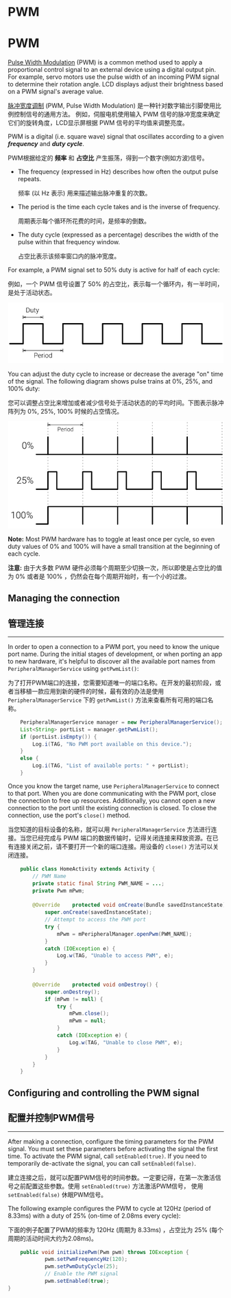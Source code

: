 # PWM

# PWM


[Pulse Width Modulation](https://en.wikipedia.org/wiki/Pulse-width_modulation) (PWM) is a common method used to apply a proportional control signal to an external device using a digital output pin. For example, servo motors use the pulse width of an incoming PWM signal to determine their rotation angle. LCD displays adjust their brightness based on a PWM signal's average value.

[脉冲宽度调制](https://en.wikipedia.org/wiki/Pulse-width_modulation) (PWM, Pulse Width Modulation) 是一种针对数字输出引脚使用比例控制信号的通用方法。 例如，伺服电机使用输入 PWM 信号的脉冲宽度来确定它们的旋转角度，LCD显示屏根据 PWM 信号的平均值来调整亮度。

PWM is a digital (i.e. square wave) signal that oscillates according to a given **_frequency_** and **_duty cycle_**.

PWM根据给定的 **频率** 和 **占空比** 产生振荡，得到一个数字(例如方波)信号。

* The frequency (expressed in Hz) describes how often the output pulse repeats.

  频率 (以 Hz 表示) 用来描述输出脉冲重复的次数。

* The period is the time each cycle takes and is the inverse of frequency.

  周期表示每个循环所花费的时间，是频率的倒数。

* The duty cycle (expressed as a percentage) describes the width of the pulse within that frequency window.

  占空比表示该频率窗口内的脉冲宽度。

For example, a PWM signal set to 50% duty is active for half of each cycle:

例如，一个 PWM 信号设置了 50% 的占空比，表示每一个循环内，有一半时间，是处于活动状态。

![](../../images/pwm-signal.png)

You can adjust the duty cycle to increase or decrease the average "on" time of the signal. The following diagram shows pulse trains at 0%, 25%, and 100% duty:

您可以调整占空比来增加或者减少信号处于活动状态的的平均时间。下图表示脉冲阵列为 0%, 25%, 100% 时候的占空情况。

![](../../images/pwm-duty.png)

**Note:** Most PWM hardware has to toggle at least once per cycle, so even duty values of 0% and 100% will have a small transition at the beginning of each cycle.

**注意:** 由于大多数 PWM 硬件必须每个周期至少切换一次，所以即使是占空比的值为 0% 或者是 100% ，仍然会在每个周期开始时，有一个小的过渡。

## Managing the connection

## 管理连接

* * *

In order to open a connection to a PWM port, you need to know the unique port name. During the initial stages of development, or when porting an app to new hardware, it's helpful to discover all the available port names from `PeripheralManagerService` using `getPwmList()`:

为了打开PWM端口的连接，您需要知道唯一的端口名称。在开发的最初阶段，或者当移植一款应用到新的硬件的时候，最有效的办法是使用 `PeripheralManagerService` 下的 `getPwmList()` 方法来查看所有可用的端口名称。

~~~java
    PeripheralManagerService manager = new PeripheralManagerService();
	List<String> portList = manager.getPwmList();
	if (portList.isEmpty()) {    
		Log.i(TAG, "No PWM port available on this device.");
	} 
	else {    
		Log.i(TAG, "List of available ports: " + portList);
	}
~~~

Once you know the target name, use `PeripheralManagerService` to connect to that port. When you are done communicating with the PWM port, close the connection to free up resources. Additionally, you cannot open a new connection to the port until the existing connection is closed. To close the connection, use the port's `close()` method.

当您知道的目标设备的名称，就可以用 `PeripheralManagerService` 方法进行连接。当您已经完成与 PWM 端口的数据传输时，记得关闭连接来释放资源。在已有连接关闭之前，请不要打开一个新的端口连接。用设备的 `close()` 方法可以关闭连接。

~~~java
    public class HomeActivity extends Activity {    
		// PWM Name    
		private static final String PWM_NAME = ...;    
		private Pwm mPwm;    

		@Override    protected void onCreate(Bundle savedInstanceState) {        
			super.onCreate(savedInstanceState);        
			// Attempt to access the PWM port        
			try {            
				mPwm = mPeripheralManager.openPwm(PWM_NAME);        
			} 
			catch (IOException e) {            
				Log.w(TAG, "Unable to access PWM", e);        
			}    
		}    

		@Override    protected void onDestroy() {        
			super.onDestroy();        
			if (mPwm != null) {            
				try {                
					mPwm.close();                
					mPwm = null;            
				} 
				catch (IOException e) {                
					Log.w(TAG, "Unable to close PWM", e);            
				}        
			}    
		}
	}
~~~

## Configuring and controlling the PWM signal

## 配置并控制PWM信号

* * *

After making a connection, configure the timing parameters for the PWM signal. You must set these parameters before activating the signal the first time. To activate the PWM signal, call `setEnabled(true)`. If you need to temporarily de-activate the signal, you can call `setEnabled(false)`.

建立连接之后，就可以配置PWM信号的时间参数。一定要记得，在第一次激活信号之前配置这些参数。使用 `setEnabled(true)` 方法激活PWM信号， 使用 `setEnabled(false)` 休眠PWM信号。 

The following example configures the PWM to cycle at 120Hz (period of 8.33ms) with a duty of 25% (on-time of 2.08ms every cycle):

下面的例子配置了PWM的频率为 120Hz (周期为 8.33ms) ，占空比为 25% (每个周期的活动时间大约为2.08ms)。

~~~java
    public void initializePwm(Pwm pwm) throws IOException {    
			pwm.setPwmFrequencyHz(120);    
			pwm.setPwmDutyCycle(25);    
			// Enable the PWM signal    
			pwm.setEnabled(true);
}
~~~

